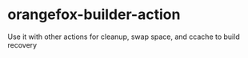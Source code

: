 # orangefox-builder-action
Use it with other actions for cleanup, swap space, and ccache to build recovery
